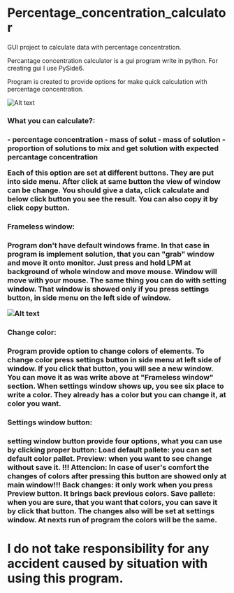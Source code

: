 # Percentage_concentration_calculator
GUI project to calculate data with percentage concentration.

Percantage concentration calculator is a gui program write in python. For creating gui I use PySide6.

Program is created to provide options for make quick calculation with percentage concentration.

![Alt text](main_window.png)

<h3>What you can calculate?:<h3>
- percentage concentration
- mass of solut
- mass of solution
- proportion of solutions to mix and get solution with expected percantage concentration

Each of this option are set at different buttons. They are put into side menu. 
After click at same button the view of window can be change.
You should give a data, click calculate and below click button you see the result. 
You can also copy it by click copy button.

<h3>Frameless window:<h3>
Program don't have default windows frame. In that case in program is implement solution, that you can "grab" window and move it onto monitor. Just press and hold LPM at background of whole window and move mouse. Window will move with your mouse. The same thing you can do with setting window. That window is showed only if you press settings button, in side menu on the left side of window.

![Alt text](setting_window.png)

<h3>Change color:<h3>
Program provide option to change colors of elements. To change color press settings button in side menu at left side of window. If you click that button, you will see a new window.
You can move it as was write above at "Frameless window" section.
When settings window shows up, you see six place to write a color. They already has a color but you can change it, at color you want.

<h3>Settings window button:<h3>
setting window button provide four options, what you can use by clicking proper button:
Load default pallete: you can set default color pallet.
Preview: when you want to see change without save it. !!! Attencion: In case of user's comfort the changes of colors after pressing this button are showed only at main window!!!
Back changes: it only work when you press Preview button. It brings back previous colors.
Save pallete: when you are sure, that you want that colors, you can save it by click that button. The changes also will be set at settings window. At nexts run of program the colors will be the same.

<h1>I do not take responsibility for any accident caused by situation with using this program.<h1>
